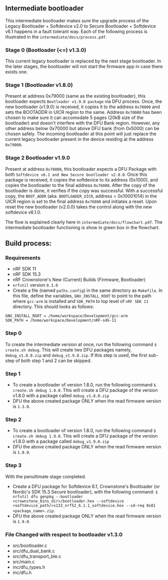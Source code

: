 ## Intermediate bootloader

This intermediate bootloader makes sure the upgrade process of the Legacy Bootloader + Softdevice v2.0 to Secure Bootloader + Softdevice v6.1 happens in a fault tolerant way. Each of the following process is illustrated in the `intermediate/docs/process.pdf`.

### Stage 0 (Bootloader (<=) v1.3.0)
This current legacy bootloader is replaced by the next stage bootloader. In the later stages, the bootloader will not start the firmware app in case there exists one.

### Stage 1 (Bootloader v1.8.0)	
Present at address 0x79000 (same as the existing bootloader), this bootloader expects `Bootloader v1.9.0 package` via DFU process. Once, the new bootloader (v1.9.0) is received, it copies it to the address `0x70000` and sets the BOOTADDR in UICR region to the same. Address `0x70000` has been chosen to make sure it can accomodate 5 pages (20kB size of the bootloader) and doesn't interfere with the DFU Bank region. However, any other address below 0x70000 but above DFU bank (from 0x5000) can be chosen safely. The incoming bootloader at this point will just replace the current legacy bootloader present in the device residing at the address `0x79000`.

### Stage 2 Bootloader v1.9.0
Present at address `0x70000`, this bootloader expects a DFU Package with both `Softdevice v6.1 and New Secure bootloader v2.0.0`. Once this package is received, it copies the softdevice to its address (0x1000), and copies the bootloader to the final address `0x76000`. After the copy of the bootloader is done, it verifies if the copy was successful. With a successful copy, the `BOOT_ADDR` (aka. `BOOTLOADER_UICR`, address = 0x10001014) in the UICR region is set to the final address `0x76000` and initiates a reset. Upon reset the new bootloader (v2.0.0) takes the control along with the new softdevice v6.1.0.

The flow is explained clearly here in `intermediate/docs/flowchart.pdf`. The intermediate bootloader functioning is show in green box in the flowchart.

## Build process:

### Requirements

* nRF SDK 11
* nRF SDK 15.3
* nRF Crownstone's New (Current) Builds (Firmware, Bootloader)
* `nrfutil` version `0.3.0`
* Create a file (named `paths.config`) in the same directory as `Makefile`. In this file, define the variables, `GNU_INSTALL_ROOT` to point to the path where `gcc-arm` is installed and `SDK_PATH` to top level of `nRF SDK 11` directory. This should looks as follows:
```
GNU_INSTALL_ROOT = /home/workspace/Development/gcc-arm
SDK_PATH = /home/workspace/Development/nRF-sdk-11
```

### Step 0

To create the intermediate version at once, run the following command `$ create.sh debug`. This will create two DFU packages namely, `debug_v1.8.0.zip` and `debug_v1.9.0.zip`. If this step is used, the first sub-step of both step 1 and 2 can be skipped.

### Step 1

* To create a bootloader of version 1.8.0, run the following command `$ create.sh debug 1.8.0`. This will create a DFU package of the version v1.8.0 with a package called `debug_v1.8.0.zip`
* DFU the above created package ONLY when the read firmware version is `1.3.0`.

### Step 2

* To create a bootloader of version 1.8.0, run the following command `$ create.sh debug 1.9.0`. This will create a DFU package of the version v1.8.0 with a package called `debug_v1.9.0.zip`
* DFU the above created package ONLY when the read firmware version is `1.8.0`.

### Step 3

With the penultimate stage completed.
* Create a DFU package for Softdevice 6.1, Crownstone's Bootloader (or Nordic's SDK 15.3 Secure bootloader), with the following command: `$ nrfutil dfu genpkg --bootloader <crownstone_bins_dir>/bootloader.hex --softdevice <softdevice_path/>s132_nrf52_6.1.1_softdevice.hex --sd-req 0x81 <package_name>.zip`.
* DFU the above created package ONLY when the read firmware version is `1.9.0`.

### File Changed with respect to bootloader v1.3.0
* src/bootloader.c
* src/dfu_dual_bank.c
* src/dfu_transport_ble.c
* src/main.c
* inc/dfu_types.h
* inc/dfu.h